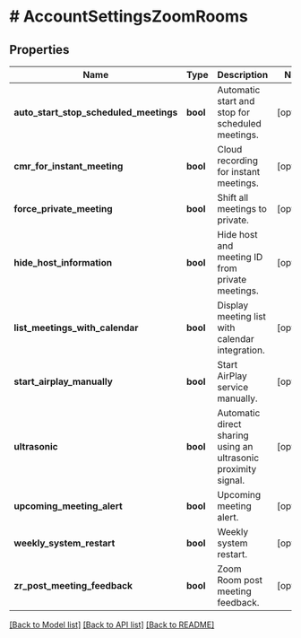 # # AccountSettingsZoomRooms

## Properties

Name | Type | Description | Notes
------------ | ------------- | ------------- | -------------
**auto_start_stop_scheduled_meetings** | **bool** | Automatic start and stop for scheduled meetings. | [optional]
**cmr_for_instant_meeting** | **bool** | Cloud recording for instant meetings. | [optional]
**force_private_meeting** | **bool** | Shift all meetings to private. | [optional]
**hide_host_information** | **bool** | Hide host and meeting ID from private meetings. | [optional]
**list_meetings_with_calendar** | **bool** | Display meeting list with calendar integration. | [optional]
**start_airplay_manually** | **bool** | Start AirPlay service manually. | [optional]
**ultrasonic** | **bool** | Automatic direct sharing using an ultrasonic proximity signal. | [optional]
**upcoming_meeting_alert** | **bool** | Upcoming meeting alert. | [optional]
**weekly_system_restart** | **bool** | Weekly system restart. | [optional]
**zr_post_meeting_feedback** | **bool** | Zoom Room post meeting feedback. | [optional]

[[Back to Model list]](../../README.md#models) [[Back to API list]](../../README.md#endpoints) [[Back to README]](../../README.md)
